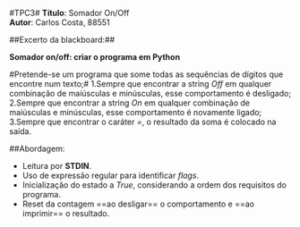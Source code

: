 #TPC3#
**Título**: Somador On/Off \
**Autor**: Carlos Costa, 88551

##Excerto da blackboard:##

**Somador on/off: criar o programa em Python**

#Pretende-se um programa que some todas as sequências de dígitos que encontre num texto;#
1.Sempre que encontrar a string *Off* em qualquer combinação de maiúsculas e minúsculas, esse comportamento é desligado;
2.Sempre que encontrar a string *On* em qualquer combinação de maiúsculas e minúsculas, esse comportamento é novamente ligado;
3.Sempre que encontrar o caráter *=*, o resultado da soma é colocado na saída.

##Abordagem:
- Leitura por **STDIN**.
- Uso de expressão regular para identificar *flags*.
- Inicialização do estado a *True*, considerando a ordem dos requisitos do programa.
- Reset da contagem ==ao desligar== o comportamento e ==ao imprimir== o resultado.